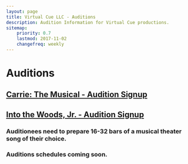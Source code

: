 ```yaml
---
layout: page
title: Virtual Cue LLC - Auditions
description: Audition Information for Virtual Cue productions.
sitemap:
    priority: 0.7
    lastmod: 2017-11-02
    changefreq: weekly
---
```

# Auditions
## [Carrie: The Musical - Audition Signup](https://www.signupgenius.com/go/10c0e4cadab28a6fdc43-carrie#/)
## [Into the Woods, Jr. - Audition Signup](https://www.signupgenius.com/go/10c0e4cadab28a6fdc43-into#/)

### Auditionees need to prepare 16-32 bars of a musical theater song of their choice.

### Auditions schedules coming soon.